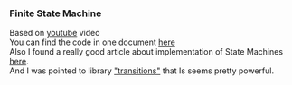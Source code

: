 ### Finite State Machine 
Based on [youtube](https://www.youtube.com/watch?v=E45v2dD3IQU&ab_channel=TrevorPayne) video <br>
You can find the code in one document [here](https://gist.github.com/wotori/2e4aae7850eb41052be9c8d79cfaa803)<br>
Also I found a really good article about implementation of State Machines [here](https://python-3-patterns-idioms-test.readthedocs.io/en/latest/StateMachine.html).<br>
And I was pointed to library ["transitions"](https://github.com/pytransitions/transitions) that Is seems pretty powerful.
